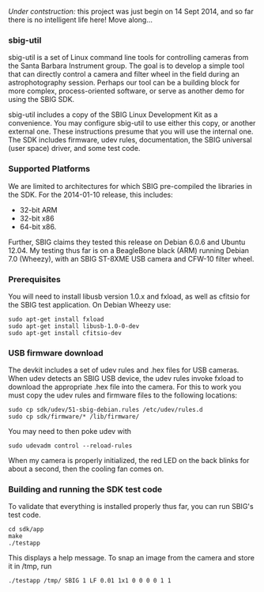 _Under contstruction:_ this project was just begin on 14 Sept 2014,
and so far there is no intelligent life here!  Move along...

### sbig-util

sbig-util is a set of Linux command line tools for controlling cameras
from the Santa Barbara Instrument group.  The goal is to develop a simple
tool that can directly control a camera and filter wheel in the field
during an astrophotography session.  Perhaps our tool can be a building
block for more complex, process-oriented software, or serve as another
demo for using the SBIG SDK.

sbig-util includes a copy of the SBIG Linux Development Kit
as a convenience.  You may configure sbig-util to use either this copy,
or another external one.  These instructions presume that you will use
the internal one.  The SDK includes firmware, udev rules, documentation,
the SBIG universal (user space) driver, and some test code.

### Supported Platforms

We are limited to architectures for which SBIG pre-compiled the
libraries in the SDK.  For the 2014-01-10 release, this includes:
* 32-bit ARM
* 32-bit x86
* 64-bit x86.

Further, SBIG claims they tested this release on Debian 6.0.6 and
Ubuntu 12.04.  My testing thus far is on a BeagleBone black (ARM)
running Debian 7.0 (Wheezy), with an SBIG ST-8XME USB camera and
CFW-10 filter wheel.

### Prerequisites
You will need to install libusb version 1.0.x and fxload,
as well as cfitsio for the SBIG test application.  On Debian Wheezy use:
```
sudo apt-get install fxload
sudo apt-get install libusb-1.0-0-dev
sudo apt-get install cfitsio-dev
```

### USB firmware download

The devkit includes a set of udev rules and .hex files for USB cameras.
When udev detects an SBIG USB device, the udev rules invoke fxload to
download the appropriate .hex file into the camera.  For this to work
you must copy the udev rules and firmware files to the following locations:
```
sudo cp sdk/udev/51-sbig-debian.rules /etc/udev/rules.d
sudo cp sdk/firmware/* /lib/firmware/
```
You may need to then poke udev with
```
sudo udevadm control --reload-rules
```
When my camera is properly initialized, the red LED on the back blinks
for about a second, then the cooling fan comes on.

### Building and running the SDK test code

To validate that everything is installed properly thus far,
you can run SBIG's test code.
```
cd sdk/app
make
./testapp
```
This displays a help message.  To snap an image from the camera
and store it in /tmp, run
```
./testapp /tmp/ SBIG 1 LF 0.01 1x1 0 0 0 0 1 1
```

